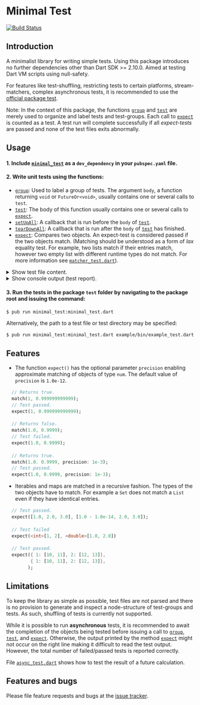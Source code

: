 # Minimal Test
[![Build Status](https://travis-ci.com/simphotonics/minimal_test.svg?branch=master)](https://travis-ci.com/simphotonics/minimal_test)

## Introduction

A minimalist library for writing simple tests.
Using this package introduces no further dependencies other than Dart SDK >= 2.10.0.
Aimed at testing Dart VM scripts using null-safety.

For features like test-shuffling, restricting tests to certain platforms, stream-matchers, complex asynchronous tests, it is
recommended to use the [official package test].

Note: In the context of this package, the functions [`group`][group] and [`test`][test_function] are merely used to organize and label tests and test-groups.
Each call to [`expect`][expect] is counted as a test.
A test run will complete successfully if all *expect-tests* are passed and none of the test files
exits abnormally.

## Usage

#### 1. Include [`minimal_test`][minimal_test] as a `dev_dependency` in your `pubspec.yaml` file.

#### 2. Write unit tests using the functions:
 * [`group`][group]: Used to label a group of tests. The argument `body`, a function returning `void` or `FutureOr<void>`, usually contains
     one or several calls to `test`.
 * [`test`][test_function]: The body of this function usually contains one or several calls to [`expect`][expect].
 * [`setUpAll`][setUpAll]: A callback that is run before the `body` of [`test`][test_function].
 * [`tearDownAll`][tearDownAll]: A callback that is run after the `body` of [`test`][test_function] has finished.
 * [`expect`][expect]: Compares two objects. An expect-test is considered passed if the two objects match.
 (Matching should be understood as a form of *lax* equality test.
 For example, two lists match if their entries match, however two empty list with different
 runtime types do not match. For more information see [`matcher_test.dart`][matcher_test.dart]).

  <details><summary> Show test file content. </summary>

  ```Dart
  import 'package:minimal_test/minimal_test.dart';

  /// Custom object
  class A {
    A(this.msg);
    final String msg;

    @override
    String toString() {
      return 'A: $msg';
    }
  }

  /// Custom matcher for class A.
  bool isMatchingA(left, right){
    if (left is! A || right is! A) return false;
    return left.msg == right.msg;
  }

  void main() {
    final a1 = A('a1');
    final a1_copy = a1;
    final a2 = A('a2');
    final a3 = A('a1');

    group('Group of tests', () {
      test('Comparing copies', () {
        expect(a1, a1_copy); // Pass.
      });
      test('Comparing different objects', () {
        expect(a1, a2, 'Expected to fail.'); // Fail.
      });
      test('Using custom matcher function', () {
        expect(a1, a3, isMatching: isMatching); // Pass.
      });

    });
  }
  ```
  </details>

  <details> <summary> Show console output (test report). </summary>

  ![Console Output](https://raw.githubusercontent.com/simphotonics/minimal_test/master/images/console_output.svg?sanitize=true)

  </details>



#### 3. Run the tests in the package `test` folder by navigating to the package root and issuing the command:

```Console
$ pub run minimal_test:minimal_test.dart
```
Alternatively, the path to a test file or test directory may be specified:
```Console
$ pub run minimal_test:minimal_test.dart example/bin/example_test.dart
```

## Features

* The function `expect()` has the optional parameter `precision` enabling approximate
matching of objects of type `num`. The default value of `precision` is `1.0e-12`.
 ```Dart
   // Returns true.
   match(1, 0.999999999999);
   // Test passed.
   expect(1, 0.999999999999);

   // Returns false.
   match(1.0, 0.9999);
   // Test failed.
   expect(1.0, 0.9999);

   // Returns true.
   match(1.0. 0.9999, precision: 1e-3);
   // Test passed.
   expect(1.0, 0.9999, precision: 1e-3);

 ```

 * Iterables and maps are matched in a recursive fashion. The types of the two objects have to match. For example
   a `Set` does not match a `List` even if they have identical entries.

  ```Dart
    // Test passed.
    expect([1.0, 2.0, 3.0], [1.0 - 1.0e-14, 2.0, 3.0]);

    // Test failed
    expect(<int>[1, 2], <double>[1.0, 2.0])

    // Test passed.
    expect({ 1: [10, 11], 2: [12, 13]},
           { 1: [10, 11], 2: [12, 13]},
          );
  ```

## Limitations

To keep the library as simple as possible, test files are not parsed
and there is no provision to generate and inspect a node-structure of
test-groups and tests. As such, shuffling of tests is currently not supported.

While it is possible to run **asynchronous** tests, it is recommended
to await the completion of the objects being tested before issuing a call to
[`group`][group], [`test`][test_function], and [`expect`][expect].
Otherwise, the output printed by the method [`expect`][expect] might not
occur on the right line making it difficult to read the test output.
However, the total number of failed/passed tests
is reported correctly.

File [`async_test.dart`][async_test.dart] shows how to test
the result of a future calculation.


## Features and bugs

Please file feature requests and bugs at the [issue tracker][tracker].

[tracker]: https://github.com/simphotonics/minimal_test/issues

[official package test]: https://pub.dev/packages/test

[async_test.dart]: https://github.com/simphotonics/minimal_test/blob/master/example/async_test.dart

[expect]: https://pub.dev/documentation/minimal_test/doc/api/minimal_test/group.html

[group]: https://pub.dev/documentation/minimal_test/doc/api/minimal_test/group.html

[matcher_test.dart]: https://github.com/simphotonics/minimal_test/blob/master/test/matcher_test.dart

[minimal_test]: https://pub.dev/packages/minimal_test

[setUpAll]: https://pub.dev/documentation/minimal_test/doc/api/minimal_test/setUpAll.html

[test_function]: https://pub.dev/documentation/minimal_test/doc/api/minimal_test/test.html

[tearDownAll]: https://pub.dev/documentation/minimal_test/doc/api/minimal_test/tearDownAll.html